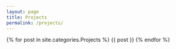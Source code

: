 ```yaml
---
layout: page
title: Projects
permalink: /projects/
---
```


<div id="po-po-po-post">
  {% for post in site.categories.Projects %}
    {{ post }}
  {% endfor %}
</div>
